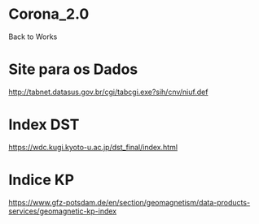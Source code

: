 # Corona_2.0
Back to Works
# Site para os Dados
http://tabnet.datasus.gov.br/cgi/tabcgi.exe?sih/cnv/niuf.def

# Index DST
https://wdc.kugi.kyoto-u.ac.jp/dst_final/index.html
# Indice KP
https://www.gfz-potsdam.de/en/section/geomagnetism/data-products-services/geomagnetic-kp-index
